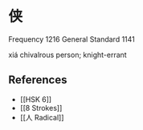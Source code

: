 # 侠
Frequency 1216
General Standard 1141

xiá
chivalrous person; knight-errant

## References
- [[HSK 6]]
- [[8 Strokes]]
- [[人 Radical]]